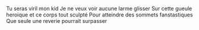 Tu seras viril mon kid Je ne veux voir aucune larme glisser Sur cette gueule heroique et ce corps tout sculpté Pour atteindre des sommets fanstastiques Que seule une reverie pourrait surpasser
